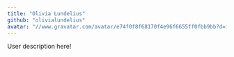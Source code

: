 ```yaml
---
title: "Olivia Lundelius"
github: "olivialundelius"
avatar: "//www.gravatar.com/avatar/e74f0f8f68170f4e96f6655ff0fbb9bb?d=identicon"
---
```


User description here!
